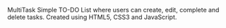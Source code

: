 MultiTask
Simple TO-DO List where users can create, edit, complete and delete tasks.
Created using HTML5, CSS3 and JavaScript.
